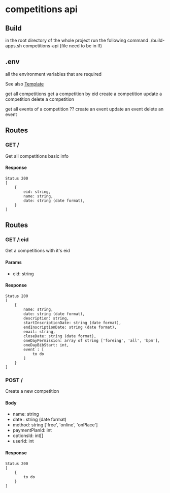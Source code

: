 # competitions api
## Build
in the root directory of the whole project run the following command
./build-apps.sh competitions-api (file need to be in lf)


## .env
all the environment variables that are required

See also [Template](.env.template)




get all competitions
get a competition by eid
create a competition
update a competition
delete a competition

get all events of a competition ??
create an event
update an event
delete an event


## Routes
### GET /
Get all competitions basic info
#### Response
```
Status 200
[
    {
        eid: string,
        name: string,
        date: string (date format),
    }
]
```

## Routes
### GET /:eid
Get a competitions with it's eid
#### Params
- eid: string
#### Response
```
Status 200
[
    {
        name: string,
        date: string (date format),
        description: string,
        startInscriptionDate: string (date format),
        endInscriptionDate: string (date format),
        email: string,
        closeDate: string (date format),
        oneDayPermission: array of string ['foreing', 'all', 'bpm'],
        oneDayBibStart: int,
        event : [
            to do
        ]
    }
]
```

### POST /
Create a new competition
#### Body
- name: string
- date : string (date format)
- method: string ['free', 'online', 'onPlace']
- paymentPlanId: int
- optionsId: int[]
- userId: int
#### Response
```
Status 200
[
    {
        to do
    }
]
```







